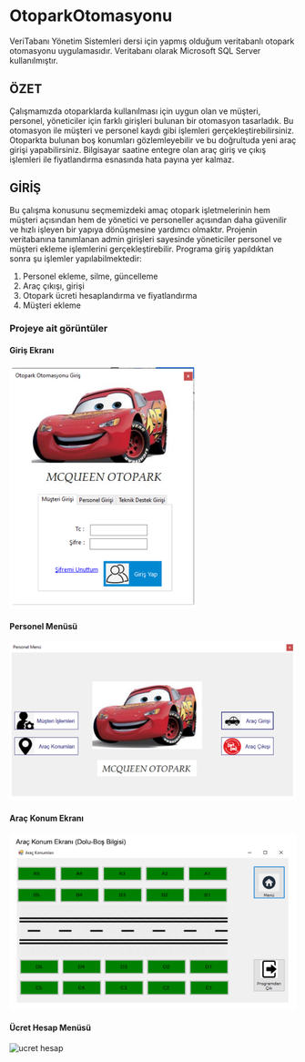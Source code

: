 # OtoparkOtomasyonu
VeriTabanı Yönetim Sistemleri dersi için yapmış olduğum veritabanlı otopark otomasyonu uygulamasıdır. Veritabanı olarak Microsoft SQL Server kullanılmıştır.
## ÖZET


Çalışmamızda otoparklarda kullanılması için uygun olan ve müşteri, personel, yöneticiler için
farklı girişleri bulunan bir otomasyon tasarladık. Bu otomasyon ile müşteri ve personel kaydı
gibi işlemleri gerçekleştirebilirsiniz. Otoparkta bulunan boş konumları gözlemleyebilir ve bu
doğrultuda yeni araç girişi yapabilirsiniz. Bilgisayar saatine entegre olan araç giriş ve çıkış
işlemleri ile fiyatlandırma esnasında hata payına yer kalmaz.

## GİRİŞ
Bu çalışma konusunu seçmemizdeki amaç otopark işletmelerinin hem müşteri açısından
hem de yönetici ve personeller açısından daha güvenilir ve hızlı işleyen bir yapıya
dönüşmesine yardımcı olmaktır. Projenin veritabanına tanımlanan admin girişleri sayesinde
yöneticiler personel ve müşteri ekleme işlemlerini gerçekleştirebilir. Programa giriş
yapıldıktan sonra şu işlemler yapılabilmektedir:
1. Personel ekleme, silme, güncelleme
2. Araç çıkışı, girişi
3. Otopark ücreti hesaplandırma ve fiyatlandırma
4. Müşteri ekleme


### Projeye ait görüntüler

#### Giriş Ekranı

![giris ekranı](https://github.com/GamzeEbru/OtoparkOtomasyonu/blob/main/png/giri%C5%9F.PNG)

#### Personel Menüsü

![personel menusu](https://github.com/GamzeEbru/OtoparkOtomasyonu/blob/main/png/Ekran%20Al%C4%B1nt%C4%B1s%C4%B1.PNG)

#### Araç Konum Ekranı

![konum ekrani](https://github.com/GamzeEbru/OtoparkOtomasyonu/blob/main/png/doluubo%C5%9F.PNG)

#### Ücret Hesap Menüsü

![ucret hesap](https://github.com/GamzeEbru/OtoparkOtomasyonu/blob/main/png/%C3%BCcret.PNG)






